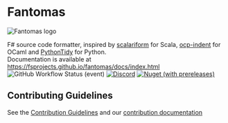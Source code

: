 Fantomas
========

![Fantomas logo](https://raw.githubusercontent.com/fsprojects/fantomas/master/fantomas_logo.png)

F# source code formatter, inspired by [scalariform](https://github.com/mdr/scalariform) for Scala, [ocp-indent](https://github.com/OCamlPro/ocp-indent) for OCaml and [PythonTidy](https://github.com/acdha/PythonTidy) for Python.                  
Documentation is available at https://fsprojects.github.io/fantomas/docs/index.html  
![GitHub Workflow Status (event)](https://img.shields.io/github/workflow/status/fsprojects/fantomas/Build%20master?event=push&label=Build%20master&style=flat-square)
[![Discord](https://img.shields.io/discord/940511234179096586?label=Fantomas%20Discord&style=flat-square)](https://discord.gg/D5QXvQrBVa)
[![Nuget (with prereleases)](https://img.shields.io/nuget/vpre/fantomas?style=flat-square)](https://www.nuget.org/packages/fantomas/absoluteLatest)

## Contributing Guidelines

See the [Contribution Guidelines](./CONTRIBUTING.md) and our [contribution documentation](https://fsprojects.github.io/fantomas/docs/contributors/Index.html)

